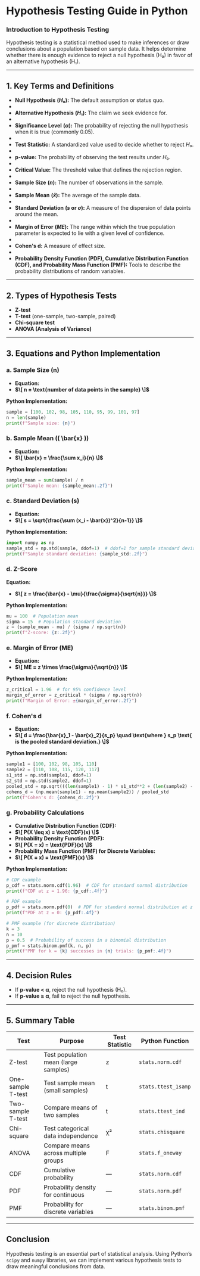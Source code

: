 # Hypothesis Testing Guide in Python

### Introduction to Hypothesis Testing
Hypothesis testing is a statistical method used to make inferences or draw conclusions about a population based on sample data. It helps determine whether there is enough evidence to reject a null hypothesis (H₀) in favor of an alternative hypothesis (H₁).

---
## 1. Key Terms and Definitions
- **Null Hypothesis** **$(H₀):$** The default assumption or status quo.
- 
- **Alternative Hypothesis** **$(H₁):$** The claim we seek evidence for.
- 
- **Significance Level** **$(\alpha):$** The probability of rejecting the null hypothesis when it is true (commonly 0.05).
- 
- **Test Statistic:** A standardized value used to decide whether to reject $H₀$.
- 
- **p-value:** The probability of observing the test results under $H₀$.
- 
- **Critical Value:** The threshold value that defines the rejection region.
- 
- **Sample Size** **$(n):$** The number of observations in the sample.
- 
- **Sample Mean** **$( \bar{x} ):$** The average of the sample data.
- 
- **Standard Deviation** **$(s \text{ or } \sigma):$** A measure of the dispersion of data points around the mean.
- 
- **Margin of Error** **$(ME):$** The range within which the true population parameter is expected to lie with a given level of confidence.
- 
- **Cohen's d:** A measure of effect size.
- 
- **Probability Density Function (PDF), Cumulative Distribution Function (CDF), and Probability Mass Function (PMF):** Tools to describe the probability distributions of random variables.

---
## 2. Types of Hypothesis Tests
- **Z-test**
- **T-test** (one-sample, two-sample, paired)
- **Chi-square test**
- **ANOVA (Analysis of Variance)**

---
## 3. Equations and Python Implementation

### a. Sample Size (n)
- **Equation:**
- **$\[
n = \text{number of data points in the sample}
\]$**

**Python Implementation:**
```python
sample = [100, 102, 98, 105, 110, 95, 99, 101, 97]
n = len(sample)
print(f"Sample size: {n}")
```

### b. Sample Mean (\( \bar{x} \))
- **Equation:**
- **$\[
\bar{x} = \frac{\sum x_i}{n}
\]$**

**Python Implementation:**
```python
sample_mean = sum(sample) / n
print(f"Sample mean: {sample_mean:.2f}")
```

### c. Standard Deviation (s)
- **Equation:**
- **$\[
s = \sqrt{\frac{\sum (x_i - \bar{x})^2}{n-1}}
\]$**

**Python Implementation:**
```python
import numpy as np
sample_std = np.std(sample, ddof=1)  # ddof=1 for sample standard deviation
print(f"Sample standard deviation: {sample_std:.2f}")
```

### d. Z-Score
**Equation:**
- **$\[
z = \frac{\bar{x} - \mu}{\frac{\sigma}{\sqrt{n}}}
\]$**

**Python Implementation:**
```python
mu = 100  # Population mean
sigma = 15  # Population standard deviation
z = (sample_mean - mu) / (sigma / np.sqrt(n))
print(f"Z-score: {z:.2f}")
```

### e. Margin of Error (ME)
- **Equation:**
- **$\[
ME = z \times \frac{\sigma}{\sqrt{n}}
\]$**

**Python Implementation:**
```python
z_critical = 1.96  # for 95% confidence level
margin_of_error = z_critical * (sigma / np.sqrt(n))
print(f"Margin of Error: ±{margin_of_error:.2f}")
```

### f. Cohen's d
- **Equation:**
- **$\[
d = \frac{\bar{x}_1 - \bar{x}_2}{s_p} \quad \text{where } s_p \text{ is the pooled standard deviation.}
\]$**

**Python Implementation:**
```python
sample1 = [100, 102, 98, 105, 110]
sample2 = [110, 108, 115, 120, 117]
s1_std = np.std(sample1, ddof=1)
s2_std = np.std(sample2, ddof=1)
pooled_std = np.sqrt(((len(sample1) - 1) * s1_std**2 + (len(sample2) - 1) * s2_std**2) / (len(sample1) + len(sample2) - 2))
cohens_d = (np.mean(sample1) - np.mean(sample2)) / pooled_std
print(f"Cohen's d: {cohens_d:.2f}")
```

### g. Probability Calculations
- **Cumulative Distribution Function (CDF):**
- **$\[
P(X \leq x) = \text{CDF}(x)
\]$**
- **Probability Density Function (PDF):**
- **$\[
P(X = x) = \text{PDF}(x)
\]$**
- **Probability Mass Function (PMF) for Discrete Variables:**
- **$\[
P(X = x) = \text{PMF}(x)
\]$**

**Python Implementation:**
```python
# CDF example
p_cdf = stats.norm.cdf(1.96)  # CDF for standard normal distribution
print(f"CDF at z = 1.96: {p_cdf:.4f}")

# PDF example
p_pdf = stats.norm.pdf(0)  # PDF for standard normal distribution at z = 0
print(f"PDF at z = 0: {p_pdf:.4f}")

# PMF example (for discrete distribution)
k = 3
n = 10
p = 0.5  # Probability of success in a binomial distribution
p_pmf = stats.binom.pmf(k, n, p)
print(f"PMF for k = {k} successes in {n} trials: {p_pmf:.4f}")
```

---
## 4. Decision Rules
- If **p-value < α**, reject the null hypothesis (H₀).
- If **p-value ≥ α**, fail to reject the null hypothesis.

---
## 5. Summary Table
| Test        | Purpose                              | Test Statistic | Python Function              |
|-------------|--------------------------------------|----------------|-----------------------------|
| Z-test      | Test population mean (large samples) | z              | `stats.norm.cdf`            |
| One-sample T-test | Test sample mean (small samples) | t              | `stats.ttest_1samp`         |
| Two-sample T-test | Compare means of two samples     | t              | `stats.ttest_ind`           |
| Chi-square  | Test categorical data independence   | χ²             | `stats.chisquare`           |
| ANOVA       | Compare means across multiple groups| F              | `stats.f_oneway`            |
| CDF         | Cumulative probability               | —              | `stats.norm.cdf`            |
| PDF         | Probability density for continuous   | —              | `stats.norm.pdf`            |
| PMF         | Probability for discrete variables   | —              | `stats.binom.pmf`           |

---
## Conclusion
Hypothesis testing is an essential part of statistical analysis. Using Python’s `scipy` and `numpy` libraries, we can implement various hypothesis tests to draw meaningful conclusions from data.
